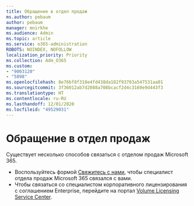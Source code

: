```yaml
---
title: Обращение в отдел продаж
ms.author: pebaum
author: pebaum
manager: mnirkhe
ms.audience: Admin
ms.topic: article
ms.service: o365-administration
ROBOTS: NOINDEX, NOFOLLOW
localization_priority: Priority
ms.collection: Adm_O365
ms.custom:
- "9003120"
- "5898"
ms.openlocfilehash: 8e76bf8f318e4fd438da182f93703a547531aa01
ms.sourcegitcommit: 3f36012ab7d2088a708bcacf2d4c3169e9d443f3
ms.translationtype: HT
ms.contentlocale: ru-RU
ms.lasthandoff: 12/01/2020
ms.locfileid: "49529031"
---
```

# <a name="contact-the-sales-team"></a>Обращение в отдел продаж

Существует несколько способов связаться с отделом продаж Microsoft 365.

- Воспользуйтесь формой [Свяжитесь с нами](https://go.microsoft.com/fwlink/p/?LinkId=518644&clcid=0x0409), чтобы специалист отдела продаж Microsoft 365 связался с вами.
- Чтобы связаться со специалистом корпоративного лицензирования с соглашением Enterprise, перейдите на портал [Volume Licensing Service Center](https://go.microsoft.com/fwlink/p/?LinkId=329762).
